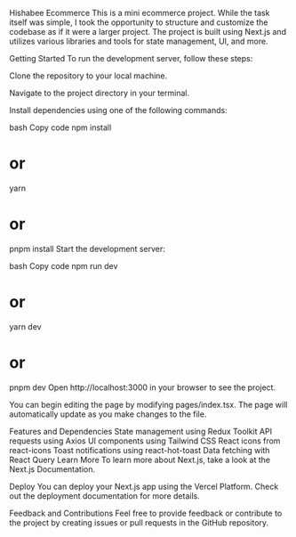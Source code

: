 Hishabee Ecommerce
This is a mini ecommerce project. While the task itself was simple, I took the opportunity to structure and customize the codebase as if it were a larger project. The project is built using Next.js and utilizes various libraries and tools for state management, UI, and more.

Getting Started
To run the development server, follow these steps:

Clone the repository to your local machine.

Navigate to the project directory in your terminal.

Install dependencies using one of the following commands:

bash
Copy code
npm install
# or
yarn
# or
pnpm install
Start the development server:

bash
Copy code
npm run dev
# or
yarn dev
# or
pnpm dev
Open http://localhost:3000 in your browser to see the project.

You can begin editing the page by modifying pages/index.tsx. The page will automatically update as you make changes to the file.

Features and Dependencies
State management using Redux Toolkit
API requests using Axios
UI components using Tailwind CSS
React icons from react-icons
Toast notifications using react-hot-toast
Data fetching with React Query
Learn More
To learn more about Next.js, take a look at the Next.js Documentation.

Deploy
You can deploy your Next.js app using the Vercel Platform. Check out the deployment documentation for more details.

Feedback and Contributions
Feel free to provide feedback or contribute to the project by creating issues or pull requests in the GitHub repository.